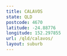 ```yaml
---
title: CALAVOS
state: QLD
postcode: 4670
latitude: -24.88776
longitude: 152.297855
url: /qld/calavos/
layout: suburb
---
```

